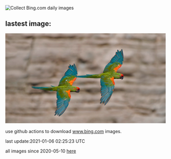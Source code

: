 ![Collect Bing.com daily images](https://github.com/counter2015/bing-daily-images/workflows/Collect%20Bing.com%20daily%20images/badge.svg)
## lastest image:
![](images/RedFrontMacaw.jpg)

use github actions to download www.bing.com images.

last update:2021-01-06 02:25:23 UTC

all images since 2020-05-10 [here](https://github.com/counter2015/bing-daily-images/tree/master/images) 
